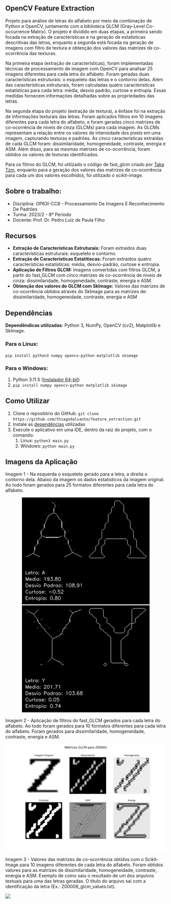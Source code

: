 ## OpenCV Feature Extraction

Projeto para análise de letras do alfabeto por meio da combinação de Python e OpenCV, juntamente com a biblioteca GLCM (Gray-Level Co-occurrence Matrix). O projeto é dividido em duas etapas, a primeira sendo focada na extração de características e na geração de estatísticas descritivas das letras, enquanto a segunda está focada na geração de imagens com filtro de textura e obtenção dos valores das matrizes de co-ocorrência das texturas.

Na primeira etapa (extração de características), foram implementadas técnicas de processamento de imagem com OpenCV para analisar 25 imagens diferentes para cada letra do alfabeto. Foram geradas duas características estruturais: o esqueleto das letras e o contorno delas. Além das características estruturais, foram calculadas quatro características estatísticas para cada letra: média, desvio padrão, curtose e entropia. Essas medidas fornecem informações detalhadas sobre as propriedades das letras.

Na segunda etapa do projeto (extração de textura), a ênfase foi na extração de informações texturais das letras. Foram aplicados filtros em 10 imagens diferentes para cada letra do alfabeto, e foram geradas cinco matrizes de co-ocorrência de níveis de cinza (GLCMs) para cada imagem. As GLCMs representam a relação entre os valores de intensidade dos pixels em uma imagem, capturando texturas e padrões. Às cinco características extraídas de cada GLCM foram: dissimilaridade, homogeneidade, contraste, energia e ASM. Além disso, para as mesmas matrizes de co-ocorrência, foram obtidos os valores de texturas identificados.

Para os filtros do GLCM, foi utilizado o código de fast_glcm criado por [Taka Tzm](https://github.com/tzm030329/GLCM/), enquanto para a geração dos valores das matrizes de co-ocorrência para cada um dos valores escolhidos, foi utilizado o scikit-image.

## Sobre o trabalho:

* Disciplina: OP63I-CC8 - Processamento De Imagens E Reconhecimento De Padrões	
* Turma: 2023/2 - 8º Período
* Docente: Prof. Dr. Pedro Luiz de Paula Filho

## Recursos 
- **Extração de Características Estruturais:** Foram extraidos duas características estruturais: esqueleto e contorno.
- **Extração de Características Estatítiscas:** Foram extraidos quatro características estatísticas: média, desvio-padrão, curtose e entropia.
- **Aplicação de Filtros GLCM:** Imagens convertidas com filtros GLCM, a partir do fast_GLCM com cinco matrizes de co-ocorrência de níveis de cinza: dissimilaridade, homogeneidade, contraste, energia e ASM.
- **Obtenção dos valores de GLCM com SkImage:** Valores das matrizes de co-ocorrência obtidos através do SkImage para as matrizes de: dissimilaridade, homogeneidade, contraste, energia e ASM

## Dependências
**Dependêndicas utilizadas:** Python 3, NumPy, OpenCV (cv2), Matplotlib e SkImage.

### Para o Linux:  
`pip install python3 numpy opencv-python matplotlib skimage` 

### Para o Windows:
1. Python 3.11.5 ([Instalador 64-bit](https://www.python.org/downloads/windows/))
2. `pip install numpy opencv-python matplotlib skimage` 

## Como Utilizar
1. Clone o repositório do GitHub: `git clone https://github.com/thiagodalsanto/feature_extraction.git`
2. Instale as [dependências](#dependências) utilizadas
3. Execute o aplicativo em uma IDE, dentro da raiz do projeto, com o comando:
   1. Linux: `python3 main.py`
   2. Windows: `python main.py`

## Imagens da Aplicação

Imagem 1 - Na esquerda o esqueleto gerado para a letra, a direita o contorno dela. Abaixo da imagem os dados estatísticos da imagem original. Ao todo foram gerados para 25 formatos diferentes para cada letra do alfabeto.
<p align="center">
    <img src="RESULTADO_ESTRUTURAIS_ESTATISTICAS/A00001_skeleton_contours.png">
    <img src="RESULTADO_ESTRUTURAIS_ESTATISTICAS/Y00001_skeleton_contours.png">
</p>

Imagem 2 - Aplicação de filtros do fast_GLCM gerados para cada letra do alfabeto. Ao todo foram gerados para 10 formatos diferentes para cada letra do alfabeto. Foram gerados para dissimilaridade, homogeneidade, contraste, energia e ASM.
<p align="center">
    <img src="RESULTADO_GLCM/Z00002_metricas_glcm.png">
</p>

Imagem 3 - Valores das matrizes de co-ocorrência obtidos com o Scikit-Image para 10 imagens diferentes de cada letra do alfabeto. Foram obtidos valores para as matrizes de dissimilaridade, homogeneidade, contraste, energia e ASM. Exemplo de como saiu o resultado de um dos arquivos textuais para uma das letras geradas. O título do arquivo sai com a identificação da letra (Ex.: Z00008_glcm_values.txt).
<p align="left">
    <img src="https://github.com/thiagodalsanto/feature_extraction/assets/55465433/192c36e5-31d3-4e9d-94fd-95ecb33feec8">
</p>

